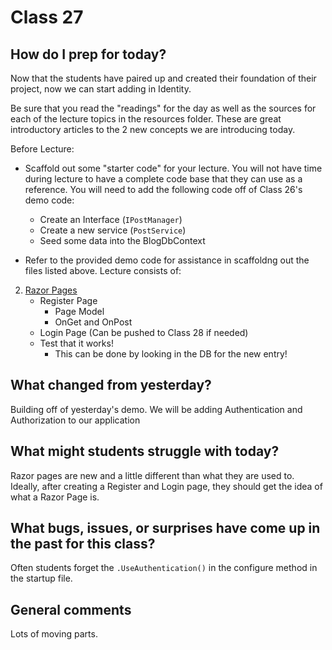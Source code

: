 # Class 27

## How do I prep for today?
Now that the students have paired up and created their foundation of their project,
now we can start adding in Identity. 

Be sure that you read the "readings" for the day as well as the sources for each of the lecture
topics in the resources folder. These are great introductory articles to the 2 new concepts we are introducing today. 

Before Lecture:
   -  Scaffold out some "starter code" for your lecture. You will not have time during
lecture to have a complete code base that they can use as a reference. You will need to add the following
code off of Class 26's demo code:
        - Create an Interface (`IPostManager`)
        - Create a new service (`PostService`)
        - Seed some data into the BlogDbContext

- Refer to the provided demo code for assistance in scaffoldng out the files listed above. 
Lecture consists of:
2. [Razor Pages](./Resources/RazorPages.md)
   - Register Page
     - Page Model
     - OnGet and OnPost
   - Login Page (Can be pushed to Class 28 if needed)
   - Test that it works!
     - This can be done by looking in the DB for the new entry!


## What changed from yesterday? 
Building off of yesterday's demo. We will be adding Authentication and Authorization
to our application

## What might students struggle with today?  
Razor pages are new and a little different than what they are used to. Ideally, after
creating a Register and Login page, they should get the idea of what a Razor Page is. 

## What bugs, issues, or surprises have come up in the past for this class?
Often students forget the `.UseAuthentication()` in the configure method in the startup file.

## General comments
Lots of moving parts. 